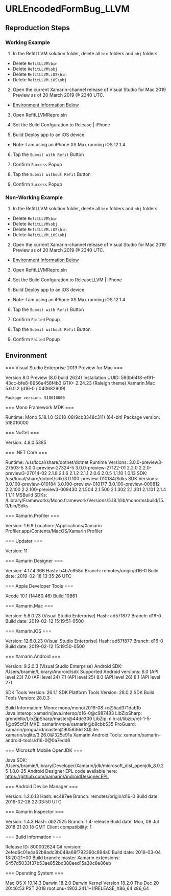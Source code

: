 # URLEncodedFormBug_LLVM

## Reproduction Steps

### Working Example

1. In the RefitLLVM solution folder, delete all `bin` folders and `obj` folders
  - Delete `RefitLLVM\bin`
  - Delete `RefitLLVM\obj`
  - Delete `RefitLLVM.iOS\bin`
  - Delete `RefitLLVM.iOS\obj`  


2. Open the current Xamarin-channel release of Visual Studio for Mac 2019 Preview as of 20 March 2019 @ 2340 UTC. 
  - [Environment Information Below](#environment)

3. Open RefitLLVMRepro.sln 

4. Set the Build Confguration to Release | iPhone

5. Build Deploy app to an iOS device 
  - Note: I am using an iPhone XS Max running iOS 12.1.4

6. Tap the `Submit with Refit` Button

7. Confirm `Success` Popup 

8. Tap the `Submit without Refit` Button

9. Confirm `Success` Popup

### Non-Working Example

1. In the RefitLLVM solution folder, delete all `bin` folders and `obj` folders
  - Delete `RefitLLVM\bin`
  - Delete `RefitLLVM\obj`
  - Delete `RefitLLVM.iOS\bin`
  - Delete `RefitLLVM.iOS\obj`  

2. Open the current Xamarin-channel release of Visual Studio for Mac 2019 Preview as of 20 March 2019 @ 2340 UTC. 
  - [Environment Information Below](#environment)

3. Open RefitLLVMRepro.sln 

4. Set the Build Confguration to ReleaseLLVM | iPhone

5. Build Deploy app to an iOS device 
  - Note: I am using an iPhone XS Max running iOS 12.1.4

6. Tap the `Submit with Refit` Button

7. Confirm `Failed` Popup 

8. Tap the `Submit without Refit` Button

9. Confirm `Failed` Popup


## Environment

=== Visual Studio Enterprise 2019 Preview for Mac ===

Version 8.0 Preview (8.0 build 2624)
Installation UUID: 593b6418-ef91-43cc-bfe8-8956e458f4b3
	GTK+ 2.24.23 (Raleigh theme)
	Xamarin.Mac 5.6.0.2 (d16-0 / 040682909)

	Package version: 518010000

=== Mono Framework MDK ===

Runtime:
	Mono 5.18.1.0 (2018-08/9cb3348c311) (64-bit)
	Package version: 518010000

=== NuGet ===

Version: 4.8.0.5385

=== .NET Core ===

Runtime: /usr/local/share/dotnet/dotnet
Runtime Versions:
	3.0.0-preview3-27503-5
	3.0.0-preview-27324-5
	3.0.0-preview-27122-01
	2.2.0
	2.2.0-preview3-27014-02
	2.1.8
	2.1.6
	2.1.2
	2.1.1
	2.0.6
	2.0.5
	1.1.10
	1.0.13
SDK: /usr/local/share/dotnet/sdk/3.0.100-preview-010184/Sdks
SDK Versions:
	3.0.100-preview-010184
	3.0.100-preview-010177
	3.0.100-preview-009812
	2.2.100
	2.2.100-preview3-009430
	2.1.504
	2.1.500
	2.1.302
	2.1.301
	2.1.101
	2.1.4
	1.1.11
MSBuild SDKs: /Library/Frameworks/Mono.framework/Versions/5.18.1/lib/mono/msbuild/15.0/bin/Sdks

=== Xamarin.Profiler ===

Version: 1.6.9
Location: /Applications/Xamarin Profiler.app/Contents/MacOS/Xamarin Profiler

=== Updater ===

Version: 11

=== Xamarin Designer ===

Version: 4.17.4.366
Hash: b4b7c658d
Branch: remotes/origin/d16-0
Build date: 2019-02-18 13:35:26 UTC

=== Apple Developer Tools ===

Xcode 10.1 (14460.46)
Build 10B61

=== Xamarin.Mac ===

Version: 5.6.0.23 (Visual Studio Enterprise)
Hash: ad57f877
Branch: d16-0
Build date: 2019-02-12 15:19:51-0500

=== Xamarin.iOS ===

Version: 12.6.0.23 (Visual Studio Enterprise)
Hash: ad57f877
Branch: d16-0
Build date: 2019-02-12 15:19:50-0500

=== Xamarin.Android ===

Version: 9.2.0.3 (Visual Studio Enterprise)
Android SDK: /Users/bramin/Library/Android/sdk
	Supported Android versions:
		6.0 (API level 23)
		7.0 (API level 24)
		7.1 (API level 25)
		8.0 (API level 26)
		8.1 (API level 27)

SDK Tools Version: 26.1.1
SDK Platform Tools Version: 28.0.2
SDK Build Tools Version: 28.0.3

Build Information: 
Mono: mono/mono/2018-08-rc@5ad371dab1b
Java.Interop: xamarin/java.interop/d16-0@c987483
LibZipSharp: grendello/LibZipSharp/master@44de300
LibZip: nih-at/libzip/rel-1-5-1@b95cf3f
MXE: xamarin/mxe/xamarin@b9cbb535
ProGuard: xamarin/proguard/master@905836d
SQLite: xamarin/sqlite/3.26.0@325e91a
Xamarin.Android Tools: xamarin/xamarin-android-tools/d16-0@0a7edd6

=== Microsoft Mobile OpenJDK ===

Java SDK: /Users/bramin/Library/Developer/Xamarin/jdk/microsoft_dist_openjdk_8.0.25
1.8.0-25
Android Designer EPL code available here:
https://github.com/xamarin/AndroidDesigner.EPL

=== Android Device Manager ===

Version: 1.2.0.13
Hash: ec487ee
Branch: remotes/origin/d16-0
Build date: 2019-02-28 22:03:50 UTC

=== Xamarin Inspector ===

Version: 1.4.3
Hash: db27525
Branch: 1.4-release
Build date: Mon, 09 Jul 2018 21:20:18 GMT
Client compatibility: 1

=== Build Information ===

Release ID: 800002624
Git revision: 2efed6c01e4a62b8adc3b048a68f792390c894a0
Build date: 2019-03-04 18:20:21+00
Build branch: master
Xamarin extensions: 6457d5033f37b53ae852bd388eed15a30c8e86eb

=== Operating System ===

Mac OS X 10.14.3
Darwin 18.2.0 Darwin Kernel Version 18.2.0
    Thu Dec 20 20:46:53 PST 2018
    root:xnu-4903.241.1~1/RELEASE_X86_64 x86_64

